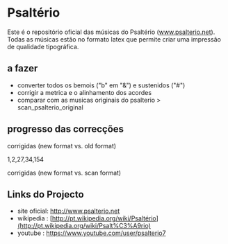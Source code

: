 Psaltério
=========
Este é o repositório oficial das músicas do Psaltério (www.psalterio.net).
Todas as músicas estão no formato latex que permite criar uma impressão de qualidade tipográfica.

a fazer
-------
- converter todos os bemois ("b" em "&") e sustenidos ("#")
- corrigir a metrica e o alinhamento dos acordes
- comparar com as musicas originais do psalterio > scan_psalterio_original


progresso das correcções
------------------------

corrigidas (new format vs. old format) 

1,2,27,34,154


corrigidas (new format vs. scan format) 



Links do Projecto
-----------------

- site oficial: http://www.psalterio.net
- wikipedia   : [http://pt.wikipedia.org/wiki/Psaltério](http://pt.wikipedia.org/wiki/Psalt%C3%A9rio)
- youtube     : https://www.youtube.com/user/psalterio7
